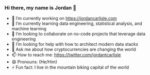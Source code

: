 ### Hi there, my name is Jordan 👋

- 🔭 I’m currently working on https://jordancarlisle.com 
- 🌱 I’m currently learning data engineering, statistical analysis, and machine learning
- 👯 I’m looking to collaborate on no-code projects that leverage data engineering
- 🤔 I’m looking for help with how to architect modern data stacks
- 💬 Ask me about how cryptocurrencies are changing the world
- 📫 How to reach me: https://twitter.com/jordantcarlisle
- 😄 Pronouns: (He/Him)
- ⚡ Fun fact: I live in the mountain biking capital of the world

